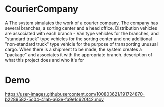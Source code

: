 # CourierCompany

A The system simulates the work of a courier company. The company has several branches, a sorting center and a head office. Distribution vehicles are associated with each branch - Van type vehicles for the branches, and "standard truck" type vehicles for the sorting center and one additional "non-standard truck" type vehicle for the purpose of transporting unusual cargo. When there is a shipment to be made, the system creates a "package" and associates it with the appropriate branch. description of what this project does and who it's for

# Demo

https://user-images.githubusercontent.com/100803621/191724870-b2289582-5c04-41ab-a63e-fa9e1c620f42.mov

